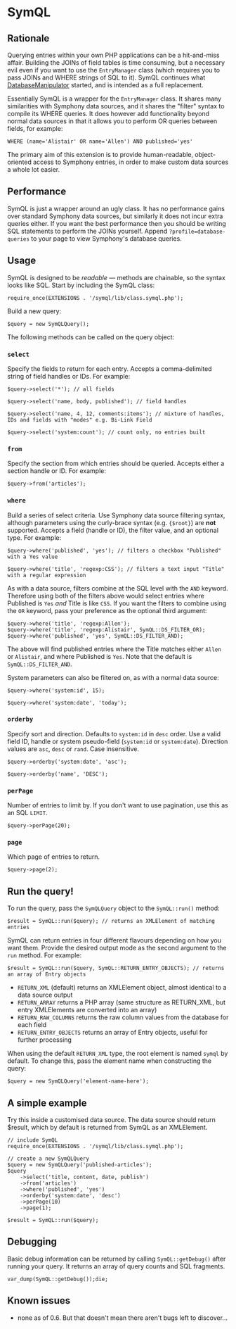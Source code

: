 # SymQL

## Rationale

Querying entries within your own PHP applications can be a hit-and-miss affair. Building the JOINs of field tables is time consuming, but a necessary evil even if you want to use the `EntryManager` class (which requires you to pass JOINs and WHERE strings of SQL to it). SymQL continues what [DatabaseManipulator](http://github.com/yourheropaul/databasemanipulator/) started, and is intended as a full replacement.

Essentially SymQL is a wrapper for the `EntryManager` class. It shares many similarities with Symphony data sources, and it shares the "filter" syntax to compile its WHERE queries. It does however add functionality beyond normal data sources in that it allows you to perform OR queries between fields, for example:

	WHERE (name='Alistair' OR name='Allen') AND published='yes'

The primary aim of this extension is to provide human-readable, object-oriented access to Symphony entries, in order to make custom data sources a whole lot easier.

## Performance

SymQL is just a wrapper around an ugly class. It has no performance gains over standard Symphony data sources, but similarly it does not incur extra queries either. If you want the best performance then you should be writing SQL statements to perform the JOINs yourself. Append `?profile=database-queries` to your page to view Symphony's database queries.

## Usage

SymQL is designed to be _readable_ — methods are chainable, so the syntax looks like SQL. Start by including the SymQL class:

	require_once(EXTENSIONS . '/symql/lib/class.symql.php');

Build a new query:

	$query = new SymQLQuery();

The following methods can be called on the query object:

### `select`
Specify the fields to return for each entry. Accepts a comma-delimited string of field handles or IDs. For example:

	$query->select('*'); // all fields

	$query->select('name, body, published'); // field handles

	$query->select('name, 4, 12, comments:items'); // mixture of handles, IDs and fields with "modes" e.g. Bi-Link Field

	$query->select('system:count'); // count only, no entries built

### `from`
Specify the section from which entries should be queried. Accepts either a section handle or ID. For example:

	$query->from('articles');

### `where`
Build a series of select criteria. Use Symphony data source filtering syntax, although parameters using the curly-brace syntax (e.g. `{$root}`) are **not** supported. Accepts a field (handle or ID), the filter value, and an optional type. For example:

	$query->where('published', 'yes'); // filters a checkbox "Published" with a Yes value

	$query->where('title', 'regexp:CSS'); // filters a text input "Title" with a regular expression

As with a data source, filters combine at the SQL level with the `AND` keyword. Therefore using both of the filters above would select entries where Published is `Yes` _and_ Title is like `CSS`. If you want the filters to combine using the `OR` keyword, pass your preference as the optional third argument:

	$query->where('title', 'regexp:Allen');
	$query->where('title', 'regexp:Alistair', SymQL::DS_FILTER_OR);
	$query->where('published', 'yes', SymQL::DS_FILTER_AND);

The above will find published entries where the Title matches either `Allen` or `Alistair`, and where Published is `Yes`. Note that the default is `SymQL::DS_FILTER_AND`.

System parameters can also be filtered on, as with a normal data source:

	$query->where('system:id', 15);

	$query->where('system:date', 'today');

### `orderby`

Specify sort and direction. Defaults to `system:id` in `desc` order. Use a valid field ID, handle or system pseudo-field (`system:id` or `system:date`). Direction values are `asc`, `desc` or `rand`. Case insensitive.

	$query->orderby('system:date', 'asc');

	$query->orderby('name', 'DESC');

### `perPage`

Number of entries to limit by. If you don't want to use pagination, use this as an SQL `LIMIT`.

	$query->perPage(20);

### `page`

Which page of entries to return.

	$query->page(2);

## Run the query!

To run the query, pass the `SymQLQuery` object to the `SymQL::run()` method:

	$result = SymQL::run($query); // returns an XMLElement of matching entries

SymQL can return entries in four different flavours depending on how you want them. Provide the desired output mode as the second argument to the `run` method. For example:

	$result = SymQL::run($query, SymQL::RETURN_ENTRY_OBJECTS); // returns an array of Entry objects

* `RETURN_XML` (default) returns an XMLElement object, almost identical to a data source output
* `RETURN_ARRAY` returns a PHP array (same structure as RETURN_XML, but entry XMLElements are converted into an array)
* `RETURN_RAW_COLUMNS` returns the raw column values from the database for each field
* `RETURN_ENTRY_OBJECTS` returns an array of Entry objects, useful for further processing

When using the default `RETURN_XML` type, the root element is named `symql` by default. To change this, pass the element name when constructing the query:

	$query = new SymQLQuery('element-name-here');

## A simple example

Try this inside a customised data source. The data source should return $result, which by default is returned from SymQL as an XMLElement.

	// include SymQL
	require_once(EXTENSIONS . '/symql/lib/class.symql.php');
	
	// create a new SymQLQuery
	$query = new SymQLQuery('published-articles');
	$query
		->select('title, content, date, publish')
		->from('articles')
		->where('published', 'yes')
		->orderby('system:date', 'desc')
		->perPage(10)
		->page(1);
		
	$result = SymQL::run($query);

## Debugging
Basic debug information can be returned by calling `SymQL::getDebug()` after running your query. It returns an array of query counts and SQL fragments.

	var_dump(SymQL::getDebug());die;

## Known issues
* none as of 0.6. But that doesn't mean there aren't bugs left to discover...